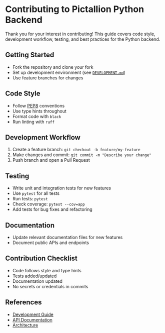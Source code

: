 # Contributing to Pictallion Python Backend

Thank you for your interest in contributing! This guide covers code style, development workflow, testing, and best practices for the Python backend.

## Getting Started

- Fork the repository and clone your fork
- Set up development environment (see [`DEVELOPMENT.md`](DEVELOPMENT.md:1))
- Use feature branches for changes

## Code Style

- Follow [PEP8](https://peps.python.org/pep-0008/) conventions
- Use type hints throughout
- Format code with `black`
- Run linting with `ruff`

## Development Workflow

1. Create a feature branch: `git checkout -b feature/my-feature`
2. Make changes and commit: `git commit -m "Describe your change"`
3. Push branch and open a Pull Request

## Testing

- Write unit and integration tests for new features
- Use `pytest` for all tests
- Run tests: `pytest`
- Check coverage: `pytest --cov=app`
- Add tests for bug fixes and refactoring

## Documentation

- Update relevant documentation files for new features
- Document public APIs and endpoints

## Contribution Checklist

- Code follows style and type hints
- Tests added/updated
- Documentation updated
- No secrets or credentials in commits

## References

- [Development Guide](DEVELOPMENT.md)
- [API Documentation](API_DOCUMENTATION.md)
- [Architecture](ARCHITECTURE.md)